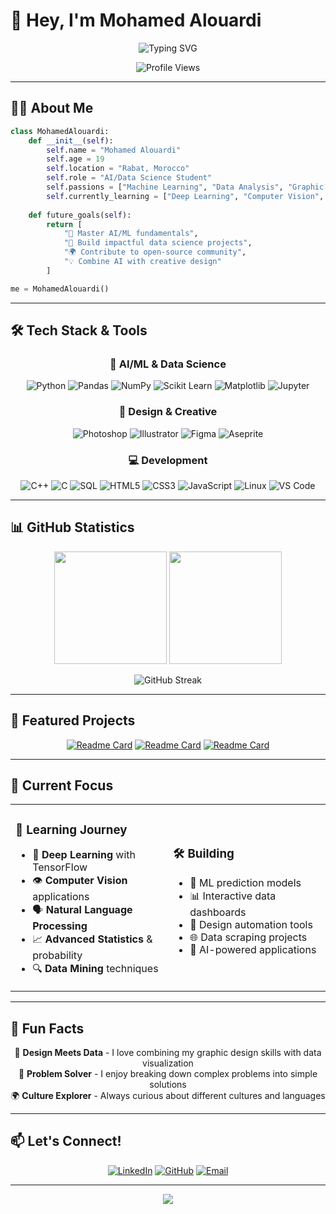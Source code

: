 # 👋 Hey, I'm Mohamed Alouardi

<div align="center">
  
  ![Typing SVG](https://readme-typing-svg.herokuapp.com?font=Fira+Code&size=22&duration=3000&pause=1000&color=00D9FF&center=true&vCenter=true&width=600&lines=AI+%26+Data+Science+Student;Graphic+Design+Enthusiast;Machine+Learning+Explorer;Always+Learning+Something+New!)
  
  <img src="https://komarev.com/ghpvc/?username=TheCodeNoodle&color=00d9ff&style=flat-square&label=Profile+Views" alt="Profile Views" />
  
</div>

---

## 🧑‍💻 About Me

```python
class MohamedAlouardi:
    def __init__(self):
        self.name = "Mohamed Alouardi"
        self.age = 19
        self.location = "Rabat, Morocco"
        self.role = "AI/Data Science Student"
        self.passions = ["Machine Learning", "Data Analysis", "Graphic Design"]
        self.currently_learning = ["Deep Learning", "Computer Vision", "NLP"]
        
    def future_goals(self):
        return [
            "🎯 Master AI/ML fundamentals",
            "🚀 Build impactful data science projects",
            "🌍 Contribute to open-source community",
            "💡 Combine AI with creative design"
        ]

me = MohamedAlouardi()
```

---

## 🛠️ Tech Stack & Tools

<div align="center">

### 🤖 AI/ML & Data Science
![Python](https://img.shields.io/badge/Python-3776AB?style=for-the-badge&logo=python&logoColor=white)
![Pandas](https://img.shields.io/badge/Pandas-150458?style=for-the-badge&logo=pandas&logoColor=white)
![NumPy](https://img.shields.io/badge/NumPy-013243?style=for-the-badge&logo=numpy&logoColor=white)
![Scikit Learn](https://img.shields.io/badge/Scikit_Learn-F7931E?style=for-the-badge&logo=scikit-learn&logoColor=white)
![Matplotlib](https://img.shields.io/badge/Matplotlib-11557c?style=for-the-badge&logo=python&logoColor=white)
![Jupyter](https://img.shields.io/badge/Jupyter-F37626?style=for-the-badge&logo=jupyter&logoColor=white)

### 🎨 Design & Creative
![Photoshop](https://img.shields.io/badge/Photoshop-31A8FF?style=for-the-badge&logo=adobe-photoshop&logoColor=white)
![Illustrator](https://img.shields.io/badge/Illustrator-FF9A00?style=for-the-badge&logo=adobe-illustrator&logoColor=white)
![Figma](https://img.shields.io/badge/Figma-F24E1E?style=for-the-badge&logo=figma&logoColor=white)
![Aseprite](https://img.shields.io/badge/Aseprite-7D929E?style=for-the-badge&logoColor=white)

### 💻 Development
![C++](https://img.shields.io/badge/C++-00599C?style=for-the-badge&logo=c%2B%2B&logoColor=white)
![C](https://img.shields.io/badge/C-A8B9CC?style=for-the-badge&logo=c&logoColor=black)
![SQL](https://img.shields.io/badge/SQL-4479A1?style=for-the-badge&logo=mysql&logoColor=white)
![HTML5](https://img.shields.io/badge/HTML5-E34F26?style=for-the-badge&logo=html5&logoColor=white)
![CSS3](https://img.shields.io/badge/CSS3-1572B6?style=for-the-badge&logo=css3&logoColor=white)
![JavaScript](https://img.shields.io/badge/JavaScript-F7DF1E?style=for-the-badge&logo=javascript&logoColor=black)
![Linux](https://img.shields.io/badge/Linux-FCC624?style=for-the-badge&logo=linux&logoColor=black)
![VS Code](https://img.shields.io/badge/VS_Code-007ACC?style=for-the-badge&logo=visual-studio-code&logoColor=white)

</div>

---

## 📊 GitHub Statistics

<div align="center">
  
  <img height="180em" src="https://github-readme-stats.vercel.app/api?username=TheCodeNoodle&show_icons=true&theme=tokyonight&include_all_commits=true&count_private=true"/>
  <img height="180em" src="https://github-readme-stats.vercel.app/api/top-langs/?username=TheCodeNoodle&layout=compact&langs_count=8&theme=tokyonight"/>
  
</div>

<div align="center">
  
  ![GitHub Streak](https://github-readme-streak-stats.herokuapp.com/?user=TheCodeNoodle&theme=tokyonight&hide_border=true)
  
</div>

---

## 🚀 Featured Projects

<div align="center">

[![Readme Card](https://github-readme-stats.vercel.app/api/pin/?username=TheCodeNoodle&repo=linear-income-prediction&theme=tokyonight)](https://github.com/TheCodeNoodle/linear-income-prediction)
[![Readme Card](https://github-readme-stats.vercel.app/api/pin/?username=TheCodeNoodle&repo=mubawab-real-estate-scraper&theme=tokyonight)](https://github.com/TheCodeNoodle/mubawab-real-estate-scraper)
[![Readme Card](https://github-readme-stats.vercel.app/api/pin/?username=TheCodeNoodle&repo=file-organizer&theme=tokyonight)](https://github.com/TheCodeNoodle/file-organizer)

</div>

---

## 🎯 Current Focus

<table>
<tr>
<td width="50%">

### 🔬 Learning Journey
- 🧠 **Deep Learning** with TensorFlow
- 👁️ **Computer Vision** applications  
- 🗣️ **Natural Language Processing**
- 📈 **Advanced Statistics** & probability
- 🔍 **Data Mining** techniques

</td>
<td width="50%">

### 🛠️ Building
- 🤖 ML prediction models
- 📊 Interactive data dashboards
- 🎨 Design automation tools
- 🌐 Data scraping projects
- 📱 AI-powered applications

</td>
</tr>
</table>

---

## 🌟 Fun Facts

<div align="center">

🎨 **Design Meets Data** - I love combining my graphic design skills with data visualization  
🧩 **Problem Solver** - I enjoy breaking down complex problems into simple solutions  
🌍 **Culture Explorer** - Always curious about different cultures and languages  

</div>

---

## 📫 Let's Connect!

<div align="center">

[![LinkedIn](https://img.shields.io/badge/LinkedIn-0077B5?style=for-the-badge&logo=linkedin&logoColor=white)](https://www.linkedin.com/in/mohamed-alouardi-187162255/)
[![GitHub](https://img.shields.io/badge/GitHub-100000?style=for-the-badge&logo=github&logoColor=white)](https://github.com/TheCodeNoodle)
[![Email](https://img.shields.io/badge/Email-D14836?style=for-the-badge&logo=gmail&logoColor=white)](mailto:epiclayz.contact@gmail.com)

---

<img src="https://capsule-render.vercel.app/api?type=waving&color=gradient&customColorList=6,11,20&height=150&section=footer&text=Thanks%20for%20visiting!&fontSize=50&fontColor=fff&animation=twinkling&fontAlignY=75"/>

</div>

